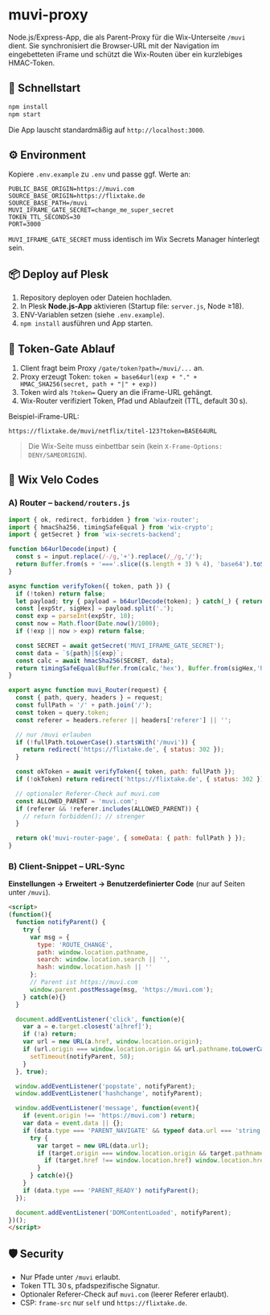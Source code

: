 # muvi-proxy

Node.js/Express-App, die als Parent-Proxy für die Wix-Unterseite `/muvi` dient.
Sie synchronisiert die Browser-URL mit der Navigation im eingebetteten iFrame und schützt die Wix-Routen über ein kurzlebiges HMAC-Token.

## 🚀 Schnellstart

```bash
npm install
npm start
```

Die App lauscht standardmäßig auf `http://localhost:3000`.

## ⚙️ Environment
Kopiere `.env.example` zu `.env` und passe ggf. Werte an:

```env
PUBLIC_BASE_ORIGIN=https://muvi.com
SOURCE_BASE_ORIGIN=https://flixtake.de
SOURCE_BASE_PATH=/muvi
MUVI_IFRAME_GATE_SECRET=change_me_super_secret
TOKEN_TTL_SECONDS=30
PORT=3000
```

`MUVI_IFRAME_GATE_SECRET` muss identisch im Wix Secrets Manager hinterlegt sein.

## 📦 Deploy auf Plesk
1. Repository deployen oder Dateien hochladen.
2. In Plesk **Node.js-App** aktivieren (Startup file: `server.js`, Node ≥18).
3. ENV-Variablen setzen (siehe `.env.example`).
4. `npm install` ausführen und App starten.

## 🔐 Token-Gate Ablauf
1. Client fragt beim Proxy `/gate/token?path=/muvi/...` an.
2. Proxy erzeugt Token:
   `token = base64url(exp + "." + HMAC_SHA256(secret, path + "|" + exp))`
3. Token wird als `?token=` Query an die iFrame-URL gehängt.
4. Wix-Router verifiziert Token, Pfad und Ablaufzeit (TTL, default 30 s).

Beispiel-iFrame-URL:
```
https://flixtake.de/muvi/netflix/titel-123?token=BASE64URL
```

> Die Wix-Seite muss einbettbar sein (kein `X-Frame-Options: DENY/SAMEORIGIN`).

## 🧩 Wix Velo Codes

### A) Router – `backend/routers.js`
```js
import { ok, redirect, forbidden } from 'wix-router';
import { hmacSha256, timingSafeEqual } from 'wix-crypto';
import { getSecret } from 'wix-secrets-backend';

function b64urlDecode(input) {
  const s = input.replace(/-/g,'+').replace(/_/g,'/');
  return Buffer.from(s + '==='.slice((s.length + 3) % 4), 'base64').toString();
}

async function verifyToken({ token, path }) {
  if (!token) return false;
  let payload; try { payload = b64urlDecode(token); } catch(_) { return false; }
  const [expStr, sigHex] = payload.split('.');
  const exp = parseInt(expStr, 10);
  const now = Math.floor(Date.now()/1000);
  if (!exp || now > exp) return false;

  const SECRET = await getSecret('MUVI_IFRAME_GATE_SECRET');
  const data = `${path}|${exp}`;
  const calc = await hmacSha256(SECRET, data);
  return timingSafeEqual(Buffer.from(calc,'hex'), Buffer.from(sigHex,'hex'));
}

export async function muvi_Router(request) {
  const { path, query, headers } = request;
  const fullPath = '/' + path.join('/');
  const token = query.token;
  const referer = headers.referer || headers['referer'] || '';

  // nur /muvi erlauben
  if (!fullPath.toLowerCase().startsWith('/muvi')) {
    return redirect('https://flixtake.de', { status: 302 });
  }

  const okToken = await verifyToken({ token, path: fullPath });
  if (!okToken) return redirect('https://flixtake.de', { status: 302 });

  // optionaler Referer-Check auf muvi.com
  const ALLOWED_PARENT = 'muvi.com';
  if (referer && !referer.includes(ALLOWED_PARENT)) {
    // return forbidden(); // strenger
  }

  return ok('muvi-router-page', { someData: { path: fullPath } });
}
```

### B) Client-Snippet – URL-Sync
**Einstellungen → Erweitert → Benutzerdefinierter Code** (nur auf Seiten unter `/muvi`).

```html
<script>
(function(){
  function notifyParent() {
    try {
      var msg = {
        type: 'ROUTE_CHANGE',
        path: window.location.pathname,
        search: window.location.search || '',
        hash: window.location.hash || ''
      };
      // Parent ist https://muvi.com
      window.parent.postMessage(msg, 'https://muvi.com');
    } catch(e){}
  }

  document.addEventListener('click', function(e){
    var a = e.target.closest('a[href]');
    if (!a) return;
    var url = new URL(a.href, window.location.origin);
    if (url.origin === window.location.origin && url.pathname.toLowerCase().startsWith('/muvi')) {
      setTimeout(notifyParent, 50);
    }
  }, true);

  window.addEventListener('popstate', notifyParent);
  window.addEventListener('hashchange', notifyParent);

  window.addEventListener('message', function(event){
    if (event.origin !== 'https://muvi.com') return;
    var data = event.data || {};
    if (data.type === 'PARENT_NAVIGATE' && typeof data.url === 'string') {
      try {
        var target = new URL(data.url);
        if (target.origin === window.location.origin && target.pathname.toLowerCase().startsWith('/muvi')) {
          if (target.href !== window.location.href) window.location.href = target.href;
        }
      } catch(e){}
    }
    if (data.type === 'PARENT_READY') notifyParent();
  });

  document.addEventListener('DOMContentLoaded', notifyParent);
})();
</script>
```

## 🛡️ Security
- Nur Pfade unter `/muvi` erlaubt.
- Token TTL 30 s, pfadspezifische Signatur.
- Optionaler Referer-Check auf `muvi.com` (leerer Referer erlaubt).
- CSP: `frame-src` nur `self` und `https://flixtake.de`.

